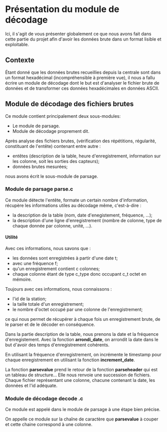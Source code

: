 # Présentation du module de décodage

Ici, il s'agit de vous présenter globalement ce que nous avons fait dans cette partie du projet afin d'avoir les données brute dans un format lisible et exploitable.

## Contexte

Étant donné que les données brutes recueillies depuis la centrale sont dans un format hexadécimal (incompréhensible à première vue), il nous a fallu écrire un module de décodage dont le but est d'analyser le fichier brute de données et de transformer ces données hexadécimales en données ASCII.

## Module de décodage des fichiers brutes

Ce module contient principalement deux sous-modules: 

- Le module de parsage.
- Module de décodage proprement dit.

Après analyse des fichiers brutes, (vérification des répétitions, régularité, constituant de l'entête) contenant entre autre :

- entêtes (description de la table, heure d'enregistrement, information sur les colonne, soit les sorties des capteurs);
- données brutes mesurées;

nous avons écrit le sous-module de parsage.

### Module de parsage parse.c

Ce module détecte l'entête, formate un certain nombre d'information, récupère les informations utiles au décodage même, c'est-à-dire :

- la description de la table (nom, date d'enegistement, fréquence, ...);
- la description d'une ligne d'enregistrement (nombre de colonne, type de chaque donnée par colonne, unité, ...).

#### Utilité

Avec ces informations, nous savons que :

- les données sont enregistrées à partir d'une date t;
- avec une fréquence f;
- qu'un enregistrement contient c colonnes;
- chaque colonne étant de type c_type donc occupant c_t octet en mémoire.

Toujours avec ces informations, nous connaissons :

- l'id de la station;
- la taille totale d'un enregistrement;
- le nombre d'octet occupé par une colonne de l'enregistrement;

ce qui nous permet de récupérer à chaque fois un enregistrement brute, de le parser et de le décoder en conséquence.


Dans la partie description de la table, nous prenons la date et la fréquence d'enregistement. Avec la fonction **arrondi_date**, on arrondit la date dans le but d'avoir des temps d'enregistrement cohérents.

En utilisant la fréquence d'enregistrement, on incrémente le timestamp pour chaque enregistrement en utilisant la fonction **increment_date**.

La fonction **parsevalue** prend le retour de la fonction **parseheader** qui est un tableau de structure...
Elle nous renvoie une succession de fichiers.
Chaque fichier représentant une colonne, chacune contenant la date, les données et l'id adéquate.

### Module de décodage decode .c

Ce module est appelé dans le module de parsage à une étape bien précise.

On appelle ce module sur la chaîne de caractère que **parsevalue** à couper et cette chaine correspond à une colonne.